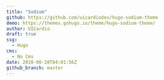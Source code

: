 ```yaml
---
title: "Sodium"
github: https://github.com/uicardiodev/hugo-sodium-theme
demo: https://themes.gohugo.io/theme/hugo-sodium-theme/
author: UICardio
draft: true
ssg:
  - Hugo
cms:
  - No Cms
date: 2018-06-28T04:01:56Z
github_branch: master
---
```

